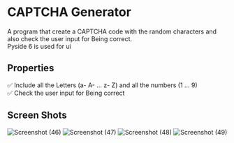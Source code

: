 # CAPTCHA Generator
A program that create a CAPTCHA code with the random characters and also check the user input for Being correct.\
Pyside 6 is used for ui
## Properties
✅ Include all the Letters (a- A- ... z- Z) and all the numbers (1 ... 9)\
✅ Check the user input for Being correct
## Screen Shots
![Screenshot (46)](https://user-images.githubusercontent.com/88179607/141977592-8fe9f3fd-1dfd-433b-9c72-a13c6566643d.png)
![Screenshot (47)](https://user-images.githubusercontent.com/88179607/141977598-d850d4d8-149c-4a52-86b5-e5290cdc46a2.png)
![Screenshot (48)](https://user-images.githubusercontent.com/88179607/141977606-2e2dfcbf-9803-4da5-9ec1-6a743b8f62e2.png)
![Screenshot (49)](https://user-images.githubusercontent.com/88179607/141977721-dcbddb69-d98a-4bff-9472-4c7b2922c29b.png)
